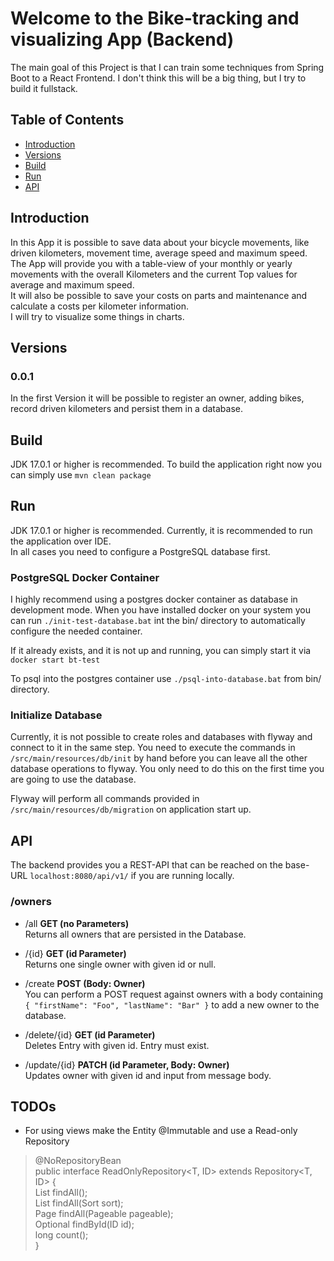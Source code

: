 Welcome to the Bike-tracking and visualizing App (Backend)
==========

The main goal of this Project is that I can train some techniques from Spring Boot to a React Frontend.
I don't think this will be a big thing, but I try to build it fullstack.

## Table of Contents

- [Introduction](#Introduction)
- [Versions](#Versions)
- [Build](#Build)
- [Run](#Run)
- [API](#API)

## Introduction

In this App it is possible to save data about your bicycle movements, like driven kilometers, movement time, average
speed and maximum speed. The App will provide you with a table-view of your monthly or yearly movements with
the overall Kilometers and the current Top values for average and maximum speed.<br>
It will also be possible to save your costs on parts and maintenance and calculate a costs per kilometer
information.<br>
I will try to visualize some things in charts.

## Versions

### 0.0.1

In the first Version it will be possible to register an owner, adding bikes, record driven kilometers and persist them
in a database.

## Build

JDK 17.0.1 or higher is recommended.
To build the application right now you can simply use `mvn clean package`

## Run

JDK 17.0.1 or higher is recommended.
Currently, it is recommended to run the application over IDE.<br>
In all cases you need to configure a PostgreSQL database first.

### PostgreSQL Docker Container

[//]: # (TODO: Provide Docker compose file)
I highly recommend using a postgres docker container as database in development mode.
When you have installed docker on your system you can run `./init-test-database.bat` int the bin/ directory
to automatically configure the needed container.

If it already exists, and it is not up and running, you can simply start it via `docker start bt-test`

To psql into the postgres container use `./psql-into-database.bat` from bin/ directory.

### Initialize Database

Currently, it is not possible to create roles and databases with flyway and connect to it
in the same step. You need to execute the commands in `/src/main/resources/db/init` by hand before you
can leave all the other database operations to flyway.
You only need to do this on the first time you are going to use the database.

Flyway will perform all commands provided in `/src/main/resources/db/migration` on application start up.

## API

The backend provides you a REST-API that can be reached on the base-URL `localhost:8080/api/v1/` if you are running
locally.

### /owners

- /all <b>GET (no Parameters)</b><br>
  Returns all owners that are persisted in the Database.

- /{id} <b>GET (id Parameter)</b><br>
  Returns one single owner with given id or null.

- /create <b>POST (Body: Owner)</b><br>
  You can perform a POST request against owners with a body containing `{ "firstName": "Foo", "lastName": "Bar" }` to
  add a new owner to the database.

- /delete/{id} <b>GET (id Parameter)</b><br>
  Deletes Entry with given id. Entry must exist.

- /update/{id} <b>PATCH (id Parameter, Body: Owner)</b><br>
  Updates owner with given id and input from message body.

## TODOs

- For using views make the Entity @Immutable and use a Read-only Repository
> @NoRepositoryBean<br>
> public interface ReadOnlyRepository<T, ID> extends Repository<T, ID> {<br>
>    List<T> findAll();<br>
>    List<T> findAll(Sort sort);<br>
>    Page<T> findAll(Pageable pageable);<br>
>    Optional<T> findById(ID id);<br>
>    long count();<br>
> }
